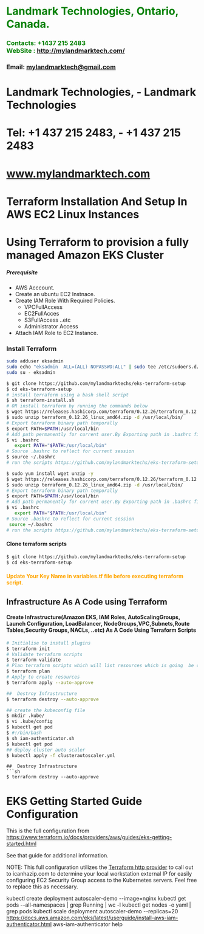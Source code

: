#  **<span style="color:green">Landmark Technologies, Ontario, Canada.</span>**
### **<span style="color:green">Contacts: +1437 215 2483<br> WebSite : <http://mylandmarktech.com/></span>**
### **Email: mylandmarktech@gmail.com**
# Landmark Technologies,  -    Landmark Technologies 
# Tel: +1 437 215 2483,   -     +1 437 215 2483 
#    www.mylandmarktech.com 
# Terraform Installation And Setup In AWS EC2 Linux Instances
#  Using Terraform to provision a fully managed Amazon EKS Cluster

##### Prerequisite
+ AWS Acccount.
+ Create an ubuntu EC2 Instnace.
+ Create IAM Role With Required Policies.
   + VPCFullAccess
   + EC2FullAcces
   + S3FullAccess  ..etc
   + Administrator Access
+ Attach IAM Role to EC2 Instance.

### Install Terraform
```sh
sudo adduser eksadmin
sudo echo "eksadmin  ALL=(ALL) NOPASSWD:ALL" | sudo tee /etc/sudoers.d/eksadmin
sudo su - eksadmin
```
``` sh
$ git clone https://github.com/mylandmarktechs/eks-terraform-setup
$ cd eks-terraform-setup
# install terraform using a bash shell script
$ sh terraform-install.sh
# OR install terraform by running the commands below
$ wget https://releases.hashicorp.com/terraform/0.12.26/terraform_0.12.26_linux_amd64.zip
$ sudo unzip terraform_0.12.26_linux_amd64.zip -d /usr/local/bin/
# Export terraform binary path temporally
$ export PATH=$PATH:/usr/local/bin
# Add path permanently for current user.By Exporting path in .bashrc file at end of file.
$ vi .bashrc
   export PATH="$PATH:/usr/local/bin"
# Source .bashrc to reflect for current session
$ source ~/.bashrc  
# run the scripts https://github.com/mylandmarktechs/eks-terraform-setup/blob/main/terraform-install.sh

$ sudo yum install wget unzip -y
$ wget https://releases.hashicorp.com/terraform/0.12.26/terraform_0.12.26_linux_amd64.zip
$ sudo unzip terraform_0.12.26_linux_amd64.zip -d /usr/local/bin/
# Export terraform binary path temporally
$ export PATH=$PATH:/usr/local/bin
# Add path permanently for current user.By Exporting path in .bashrc file at end of file.
$ vi .bashrc
   export PATH="$PATH:/usr/local/bin"
# Source .bashrc to reflect for current session
 source ~/.bashrc  
# run the scripts https://github.com/mylandmarktechs/eks-terraform-setup/blob/main/terraform-install.sh
```
#### Clone terraform scripts
``` sh
$ git clone https://github.com/mylandmarktechs/eks-terraform-setup
$ cd eks-terraform-setup
```
#### <span style="color:orange">Update Your Key Name in variables.tf file before executing terraform script.</span>
## Infrastructure As A Code using Terraform
#### Create Infrastructure(Amazon EKS, IAM Roles, AutoScalingGroups, Launch Configuration, LoadBalancer, NodeGroups,VPC,Subnets,Route Tables,Security Groups, NACLs, ..etc) As A Code Using Terraform Scripts
``` sh
# Initialise to install plugins
$ terraform init 
# Validate terraform scripts
$ terraform validate 
# Plan terraform scripts which will list resources which is going  be created.
$ terraform plan 
# Apply to create resources
$ terraform apply --auto-approve
```

```sh
##  Destroy Infrastructure  
$ terraform destroy --auto-approve

## create the kubeconfig file  
$ mkdir .kube/ 
$ vi .kube/config
$ kubectl get pod
$ #!/bin/bash 
$ sh iam-authenticator.sh 
$ kubectl get pod
## deploy cluster auto scaler
$ kubectl apply -f clusterautoscaler.yml

 ```
```
##  Destroy Infrastructure  
```sh
$ terraform destroy --auto-approve 
```


# EKS Getting Started Guide Configuration

This is the full configuration from https://www.terraform.io/docs/providers/aws/guides/eks-getting-started.html

See that guide for additional information.

NOTE: This full configuration utilizes the [Terraform http provider](https://www.terraform.io/docs/providers/http/index.html) to call out to icanhazip.com to determine your local workstation external IP for easily configuring EC2 Security Group access to the Kubernetes servers. Feel free to replace this as necessary.


kubectl create deployment autoscaler-demo --image=nginx
kubectl get pods --all-namespaces | grep Running | wc -l
kubectl get nodes -o yaml | grep pods
kubectl scale deployment autoscaler-demo --replicas=20
https://docs.aws.amazon.com/eks/latest/userguide/install-aws-iam-authenticator.html
aws-iam-authenticator help
